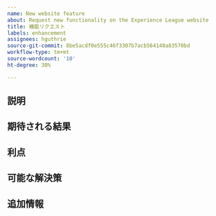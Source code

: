 ```yaml
---
name: New website feature
about: Request new functionality on the Experience League website
title: 機能リクエスト
labels: enhancement
assignees: hguthrie
source-git-commit: 8be5acdf0e555c46f3307b7acb564148a83570bd
workflow-type: tm+mt
source-wordcount: '10'
ht-degree: 30%

---
```



## 説明

<!-- (REQUIRED) Describe the feature you want added. -->

## 期待される結果

<!-- (REQUIRED) What is the expected result or behavior of this feature? -->

## 利点

<!-- (REQUIRED) How does this feature improve the docs experience? -->

## 可能な解決策

<!-- (OPTIONAL) What would a solution for this issue look like? -->

## 追加情報

<!-- (OPTIONAL) What other information can you provide about this feature? -->

<!--
Thank you for taking the time to report this issue!
GitHub Issues in this repo should relate to the applicable codebase.

Before submitting this issue, make sure you are complying with our Code of Conduct:
https://github.com/AdobeDocs/commerce-operations.en/blob/main/code-of-conduct.md

Issues that do not comply with our Code of Conduct or do not contain enough information may be closed at the maintainers' discretion.

Feel free to remove this section before creating this issue.
-->
